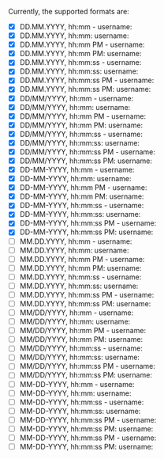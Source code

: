 Currently, the supported formats are:

- [x] DD.MM.YYYY, hh:mm - username:
- [x] DD.MM.YYYY, hh:mm: username:
- [x] DD.MM.YYYY, hh:mm PM - username:
- [x] DD.MM.YYYY, hh:mm PM: username:
- [x] DD.MM.YYYY, hh:mm:ss - username:
- [x] DD.MM.YYYY, hh:mm:ss: username:
- [x] DD.MM.YYYY, hh:mm:ss PM - username:
- [x] DD.MM.YYYY, hh:mm:ss PM: username:
- [x] DD/MM/YYYY, hh:mm - username:
- [x] DD/MM/YYYY, hh:mm: username:
- [x] DD/MM/YYYY, hh:mm PM - username:
- [x] DD/MM/YYYY, hh:mm PM: username:
- [x] DD/MM/YYYY, hh:mm:ss - username:
- [x] DD/MM/YYYY, hh:mm:ss: username:
- [x] DD/MM/YYYY, hh:mm:ss PM - username:
- [x] DD/MM/YYYY, hh:mm:ss PM: username:
- [x] DD-MM-YYYY, hh:mm - username:
- [x] DD-MM-YYYY, hh:mm: username:
- [x] DD-MM-YYYY, hh:mm PM - username:
- [x] DD-MM-YYYY, hh:mm PM: username:
- [x] DD-MM-YYYY, hh:mm:ss - username:
- [x] DD-MM-YYYY, hh:mm:ss: username:
- [x] DD-MM-YYYY, hh:mm:ss PM - username:
- [x] DD-MM-YYYY, hh:mm:ss PM: username:
- [ ] MM.DD.YYYY, hh:mm - username:
- [ ] MM.DD.YYYY, hh:mm: username:
- [ ] MM.DD.YYYY, hh:mm PM - username:
- [ ] MM.DD.YYYY, hh:mm PM: username:
- [ ] MM.DD.YYYY, hh:mm:ss - username:
- [ ] MM.DD.YYYY, hh:mm:ss: username:
- [ ] MM.DD.YYYY, hh:mm:ss PM - username:
- [ ] MM.DD.YYYY, hh:mm:ss PM: username:
- [ ] MM/DD/YYYY, hh:mm - username:
- [ ] MM/DD/YYYY, hh:mm: username:
- [ ] MM/DD/YYYY, hh:mm PM - username:
- [ ] MM/DD/YYYY, hh:mm PM: username:
- [ ] MM/DD/YYYY, hh:mm:ss - username:
- [ ] MM/DD/YYYY, hh:mm:ss: username:
- [ ] MM/DD/YYYY, hh:mm:ss PM - username:
- [ ] MM/DD/YYYY, hh:mm:ss PM: username:
- [ ] MM-DD-YYYY, hh:mm - username:
- [ ] MM-DD-YYYY, hh:mm: username:
- [ ] MM-DD-YYYY, hh:mm:ss - username:
- [ ] MM-DD-YYYY, hh:mm:ss: username:
- [ ] MM-DD-YYYY, hh:mm:ss PM - username:
- [ ] MM-DD-YYYY, hh:mm:ss PM: username:
- [ ] MM-DD-YYYY, hh:mm:ss PM - username:
- [ ] MM-DD-YYYY, hh:mm:ss PM: username:
